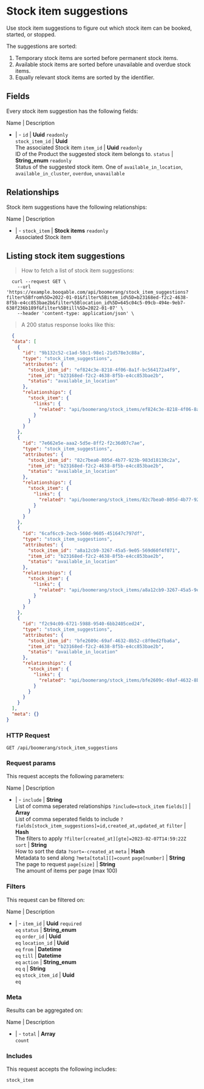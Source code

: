 # Stock item suggestions

Use stock item suggestions to figure out which stock item can be booked,
started, or stopped.

The suggestions are sorted:
  1. Temporary stock items are sorted before permanent stock items.
  2. Available stock items are sorted before unavailable and overdue stock items.
  3. Equally relevant stock items are sorted by the identifier.

## Fields
Every stock item suggestion has the following fields:

Name | Description
- | -
`id` | **Uuid** `readonly`<br>
`stock_item_id` | **Uuid** <br>The associated Stock item
`item_id` | **Uuid** `readonly`<br>ID of the Product the suggested stock item belongs to.
`status` | **String_enum** `readonly`<br>Status of the suggested stock item. One of `available_in_location`, `available_in_cluster`, `overdue`, `unavailable` 


## Relationships
Stock item suggestions have the following relationships:

Name | Description
- | -
`stock_item` | **Stock items** `readonly`<br>Associated Stock item


## Listing stock item suggestions



> How to fetch a list of stock item suggestions:

```shell
  curl --request GET \
    --url 'https://example.booqable.com/api/boomerang/stock_item_suggestions?filter%5Bfrom%5D=2022-01-01&filter%5Bitem_id%5D=b23168ed-f2c2-4638-8f5b-e4cc853bae2b&filter%5Blocation_id%5D=645c04c5-09cb-494e-9eb7-638f236b189f&filter%5Btill%5D=2022-01-07' \
    --header 'content-type: application/json' \
```

> A 200 status response looks like this:

```json
  {
  "data": [
    {
      "id": "9b132c52-c1ad-58c1-98e1-21d578e3c88a",
      "type": "stock_item_suggestions",
      "attributes": {
        "stock_item_id": "ef824c3e-8218-4f06-8a1f-bc564172a4f9",
        "item_id": "b23168ed-f2c2-4638-8f5b-e4cc853bae2b",
        "status": "available_in_location"
      },
      "relationships": {
        "stock_item": {
          "links": {
            "related": "api/boomerang/stock_items/ef824c3e-8218-4f06-8a1f-bc564172a4f9"
          }
        }
      }
    },
    {
      "id": "7e662e5e-aaa2-5d5e-8ff2-f2c36d07c7ae",
      "type": "stock_item_suggestions",
      "attributes": {
        "stock_item_id": "82c7bea0-805d-4b77-923b-983d18130c2a",
        "item_id": "b23168ed-f2c2-4638-8f5b-e4cc853bae2b",
        "status": "available_in_location"
      },
      "relationships": {
        "stock_item": {
          "links": {
            "related": "api/boomerang/stock_items/82c7bea0-805d-4b77-923b-983d18130c2a"
          }
        }
      }
    },
    {
      "id": "6caf6cc9-2ecb-560d-9605-451647c797df",
      "type": "stock_item_suggestions",
      "attributes": {
        "stock_item_id": "a8a12cb9-3267-45a5-9e05-569d60f4f071",
        "item_id": "b23168ed-f2c2-4638-8f5b-e4cc853bae2b",
        "status": "available_in_location"
      },
      "relationships": {
        "stock_item": {
          "links": {
            "related": "api/boomerang/stock_items/a8a12cb9-3267-45a5-9e05-569d60f4f071"
          }
        }
      }
    },
    {
      "id": "f2c94c09-6721-5988-9540-6bb2405ced24",
      "type": "stock_item_suggestions",
      "attributes": {
        "stock_item_id": "bfe2609c-69af-4632-8b52-c8f0ed2fba6a",
        "item_id": "b23168ed-f2c2-4638-8f5b-e4cc853bae2b",
        "status": "available_in_location"
      },
      "relationships": {
        "stock_item": {
          "links": {
            "related": "api/boomerang/stock_items/bfe2609c-69af-4632-8b52-c8f0ed2fba6a"
          }
        }
      }
    }
  ],
  "meta": {}
}
```

### HTTP Request

`GET /api/boomerang/stock_item_suggestions`

### Request params

This request accepts the following parameters:

Name | Description
- | -
`include` | **String** <br>List of comma seperated relationships `?include=stock_item`
`fields[]` | **Array** <br>List of comma seperated fields to include `?fields[stock_item_suggestions]=id,created_at,updated_at`
`filter` | **Hash** <br>The filters to apply `?filter[created_at][gte]=2023-02-07T14:59:22Z`
`sort` | **String** <br>How to sort the data `?sort=-created_at`
`meta` | **Hash** <br>Metadata to send along `?meta[total][]=count`
`page[number]` | **String** <br>The page to request
`page[size]` | **String** <br>The amount of items per page (max 100)


### Filters

This request can be filtered on:

Name | Description
- | -
`item_id` | **Uuid** `required`<br>`eq`
`status` | **String_enum** <br>`eq`
`order_id` | **Uuid** <br>`eq`
`location_id` | **Uuid** <br>`eq`
`from` | **Datetime** <br>`eq`
`till` | **Datetime** <br>`eq`
`action` | **String_enum** <br>`eq`
`q` | **String** <br>`eq`
`stock_item_id` | **Uuid** <br>`eq`


### Meta

Results can be aggregated on:

Name | Description
- | -
`total` | **Array** <br>`count`


### Includes

This request accepts the following includes:

`stock_item`






